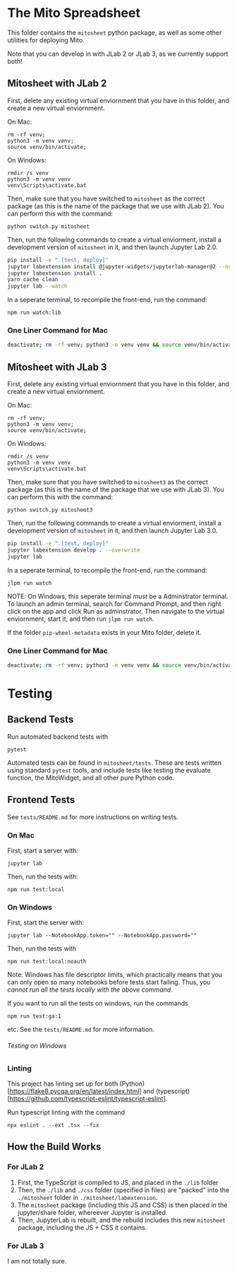 
# The Mito Spreadsheet

This folder contains the `mitosheet` python package, as well as some other utilities for deploying Mito. 

Note that you can develop in with JLab 2 or JLab 3, as we currently support both!


## Mitosheet with JLab 2

First, delete any existing virtual enviornment that you have in this folder, and create a new virtual enviornment.

On Mac:
```
rm -rf venv;
python3 -m venv venv;
source venv/bin/activate;
```

On Windows:
```
rmdir /s venv
python3 -m venv venv
venv\Scripts\activate.bat
```

Then, make sure that you have switched to `mitosheet` as the correct package (as this is the name of the package that we use with JLab 2). You can perform this with the command:
```
python switch.py mitosheet
```

Then, run the following commands to create a virtual enviorment, install a development version of `mitosheet` in it, and then launch Jupyter Lab 2.0.
```bash
pip install -e ".[test, deploy]"
jupyter labextension install @jupyter-widgets/jupyterlab-manager@2 --no-build
jupyter labextension install .
yarn cache clean
jupyter lab --watch
```

In a seperate terminal, to recompile the front-end, run the command:
```
npm run watch:lib
```

### One Liner Command for Mac
```bash
deactivate; rm -rf venv; python3 -m venv venv && source venv/bin/activate && python switch.py mitosheet && pip install -e ".[test, deploy]" && jupyter labextension install @jupyter-widgets/jupyterlab-manager@2 --no-build && jupyter labextension install . && yarn cache clean && jupyter lab --watch
```

## Mitosheet with JLab 3
First, delete any existing virtual enviornment that you have in this folder, and create a new virtual enviornment. 

On Mac:
```
rm -rf venv;
python3 -m venv venv;
source venv/bin/activate;
```

On Windows:
```
rmdir /s venv
python3 -m venv venv
venv\Scripts\activate.bat
```

Then, make sure that you have switched to `mitosheet3` as the correct package (as this is the name of the package that we use with JLab 3). You can perform this with the command:
```
python switch.py mitosheet3
```

Then, run the following commands to create a virtual enviorment, install a development version of `mitosheet` in it, and then launch Jupyter Lab 3.0.
```bash
pip install -e ".[test, deploy]"
jupyter labextension develop . --overwrite
jupyter lab
```

In a seperate terminal, to recompile the front-end, run the command:
```
jlpm run watch
```

NOTE: On Windows, this seperate terminal _must_ be a Adminstrator terminal. To launch an admin terminal, search for Command Prompt, and then right click on the app and click Run as adminstrator. Then navigate to the virtual enviornment, start it, and then run `jlpm run watch`. 

If the folder `pip-wheel-metadata` exists in your Mito folder, delete it. 

### One Liner Command for Mac
```bash
deactivate; rm -rf venv; python3 -m venv venv && source venv/bin/activate && python switch.py mitosheet3 && pip install -e ".[test, deploy]" && jupyter labextension develop . --overwrite && jupyter lab
```

# Testing

## Backend Tests

Run automated backend tests with
```
pytest
```
Automated tests can be found in  `mitosheet/tests`. These are tests written using standard `pytest` tools, and include tests like testing the evaluate function, the MitoWidget, and all other pure Python code. 

## Frontend Tests

See `tests/README.md` for more instructions on writing tests.

### On Mac

First, start a server with:
```
jupyter lab
```

Then, run the tests with:
```
npm run test:local
```


### On Windows

First, start the server with:
```
jupyter lab --NotebookApp.token="" --NotebookApp.password=""
```

Then, run the tests with
```
npm run test:local:noauth
```

Note: Windows has file descriptor limits, which practically means that you can only open so many notebooks before tests start failing. Thus, you _cannot run all the tests locally with the above command_. 

If you want to run all the tests on windows, run the commands
```
npm run test:ga:1
```
etc. See the `tests/README.md` for more information.

###### Testing on Windows


### Linting

This project has linting set up for both (Python)[https://flake8.pycqa.org/en/latest/index.html] and (typescript)[https://github.com/typescript-eslint/typescript-eslint]. 

Run typescript linting with the command 
```
npx eslint . --ext .tsx --fix
```

## How the Build Works

### For JLab 2

1. First, the TypeScript is compiled to JS, and placed in the `./lib` folder
2. Then, the `./lib` and `./css` folder (specified in files) are "packed" into the `./mitosheet` folder in `./mitosheet/labextension`.
3. The `mitosheet` package (including this JS and CSS) is then placed in the jupyter/share folder, whereever Jupyter is installed.
4. Then, JupyterLab is rebuilt, and the rebuild includes this new `mitosheet` package, including the JS + CSS it contains.

### For JLab 3

I am not totally sure.